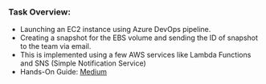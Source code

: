 ### Task Overview:
- Launching an EC2 instance using Azure DevOps pipeline.
- Creating a snapshot for the EBS volume and sending the ID of snapshot to the team via email.
- This is implemented using a few AWS services like Lambda Functions and SNS (Simple Notification Service)
- Hands-On Guide: [Medium](https://medium.com/@saimanasak/%EF%B8%8F-automated-ebs-snapshot-creation-and-email-notification-via-lambda-d790a71b28d0)